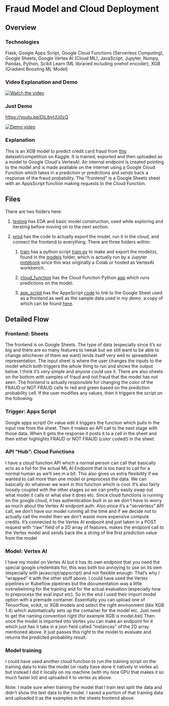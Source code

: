 # Fraud Model and Cloud Deployment

## Overview

### Technologies

Flask, Google Apps Script, Google Cloud Functions (Serverless Computing), Google Sheets, Google Vertex AI (Cloud ML), JavaScript, Jupyter, Numpy, Pandas, Python, Scikit Learn (ML libraried including onehot encoder), XGB (Gradient Boosting ML Model)

### Video Explanation and Demo

[![Watch the video](https://img.youtube.com/vi/qIu0sl1VJWE/hqdefault.jpg)](https://youtu.be/qIu0sl1VJWE)

### Just Demo

https://youtu.be/DjLibyUU0zQ

[![Demo video](https://img.youtube.com/vi/DjLibyUU0zQ/maxresdefault.jpg)](https://youtu.be/DjLibyUU0zQ)

### Explanation

This is an XGB model to predict credit card fraud from [this](https://www.kaggle.com/competitions/ieee-fraud-detection/overview) dataset/competition on Kaggle. It is trained, exported and then uploaded as a model to Google Cloud's VertexAI. An internal endpoint is created pointing to the model and is made available on the internet using a Google Cloud Function which takes in a prediction or predictions and sends back a response of the fraud probability. The "frontend" is a Google Sheets sheet with an AppsScript function making requests to the Cloud Function.

## Files

There are two folders here:

1. [testing](testing/) has EDA and basic model construction, used while exploring and iterating before moving on to the next section.

1. [prod](prod/) has the code to actually export the model, run it in the cloud, and connect the frontend to everything. There are three folders within:

    1. [train](prod/train/) has a python script [train.py](prod/train/train.py) to make and export the model(s), found in the [models](prod/train/models) folder, which is actually run by a Jupyter [notebook](prod/train/Fraud_Model_Productionize.ipynb) since this was originally a Colab or hosted as VertexAI workbench.

    1. [cloud_function](prod/cloud_function/) has the Cloud Function Python [app](prod/cloud_function/main.py) which runs predictions on the model.

    1. [app_script](prod/app_script/) has the AppsScript [code](prod/app_script/Code.gs) to link to the Google Sheet used as a frontend as well as the sample data used in my demo, a copy of which can be found [here](https://docs.google.com/spreadsheets/d/1zpHGlI8lWm67PrrTzC5Bhgp6VAIiUFwth2xPnq5Aa2Y/edit?usp=sharing).

## Detailed Flow

### Frontend: Sheets

The frontend is on Google Sheets. The type of data (especially since it’s so big and there are so many features to tweak but we still want to be able to change whichever of them we want) lends itself very well to spreadsheet representation.
The input sheet is where the user changes the inputs to the model which both triggers the whole thing to run and shows the output below. I think it’s very simple and anyone could use it. 
There are also sheets on the bottom with samples of fraud and not fraud that the model has not seen. 
The frontend is actually responsible for changing the color of the FRAUD or NOT FRAUD cells to red and green based on the prediction probability cell.
If the user modifies any values, then it triggers the script on the following:

### Trigger: Apps Script

Google apps script! On value edit it triggers the function which pulls in the input row from the sheet. Then it makes an API call to the next stage with those data. When it gets the response it posts it to a cell in the sheet and then either highlights FRAUD or NOT FRAUD (color coded!) in the sheet.

### API “Hub”: Cloud Functions

I have a cloud function API which a normal person can call that basically acts as a foil for the actual ML AI Endpoint that is too hard to call for a normal human as we’ll see in a bit. This also gives us extra flexibility if we wanted to call more than one model or preprocess the data. We can basically do whatever we want in this function which is cool. It’s also fairly loosely coupled with the other stages so we can pretty easily swap out what model it calls or what else it does etc. 
Since cloud functions is running on the google cloud, it has authentication built in so we don’t have to worry as much about the Vertex AI endpoint auth. Also since it’s a “serverless” API call, we don’t have our model running all the time and if we decide not to actually call the model then we don’t waste more expensive compute credits. It’s connected to the Vertex AI endpoint and just taken in a POST request with “raw” field of a 2D array of features, makes the endpoint call to the Vertex model and sends back the a string of the first prediction value from the model

### Model: Vertex AI
I
 have my model on Vertex AI but it has its own endpoint that you need the special google credentials for, this was both too annoying to use on its own (especially with javascript/appscript) and not flexible enough. That’s why I “wrapped” it with the other stuff above. I could have used the Vertex pipelines or Kubeflow pipelines but the documentation was a little overwhelming for the training and for the actual evaluation (especially how to preprocess the eval input etc). 
So in the end I used their import model option with a premade container. Essentially you can upload one of Tensorflow, scikit, or XGB models and select the right environment (like XGB 1.4) which automatically sets up the container for the model etc. Just need to get the naming convention right (for example XGB is model.bst) Then once the model is imported into Vertex you can make an endpoint for it which just has it take in a json field called “instances” of the 2D array mentioned above. It just passes this right to the model to evaluate and returns the predicted probability result. 

### Model training

I could have used another cloud function to run the training script on the training data to train the model (or really have done it natively in vertex ai) but instead I did it locally on my machine (with my nice GPU that makes it so much faster lol) and uploaded it to vertex as above.

Note: I made sure when training the model that I train test split the data and didn’t show the test data to the model. I saved a portion of that training data and uploaded it as the examples in the sheets frontend above. 

